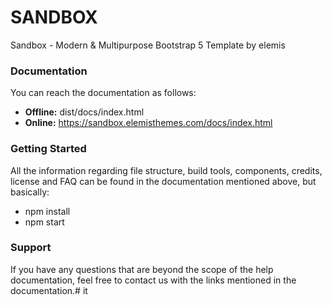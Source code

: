 # SANDBOX
Sandbox - Modern & Multipurpose Bootstrap 5 Template by elemis

### Documentation
You can reach the documentation as follows:
- **Offline:** dist/docs/index.html
- **Online:** https://sandbox.elemisthemes.com/docs/index.html

### Getting Started
All the information regarding file structure, build tools, components, credits, license and FAQ can be found in the documentation mentioned above, but basically:
- npm install
- npm start

### Support
If you have any questions that are beyond the scope of the help documentation, feel free to contact us with the links mentioned in the documentation.# it
